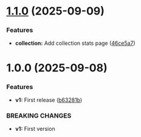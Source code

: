 # [1.1.0](https://github.com/ragaeeb/ilmtest-stats/compare/v1.0.0...v1.1.0) (2025-09-09)


### Features

* **collection:** Add collection stats page ([46ce5a7](https://github.com/ragaeeb/ilmtest-stats/commit/46ce5a799ef26a0218f62c5c5a68b2ff6d132fd3))

# 1.0.0 (2025-09-08)


### Features

* **v1:** First release ([b63281b](https://github.com/ragaeeb/ilmtest-stats/commit/b63281b7648b2ccd6da63b024a4f4234c69d07b2))


### BREAKING CHANGES

* **v1:** First version
